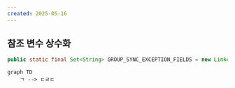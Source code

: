 ```yaml
---
created: 2025-05-16
---
```

## 참조 변수 상수화
```java
public static final Set<String> GROUP_SYNC_EXCEPTION_FIELDS = new LinkedHashSet<String>();
```

```mermaid
graph TD
	ㄱ --> ㄷㄹㄷ

```


```mermaid

```

```
